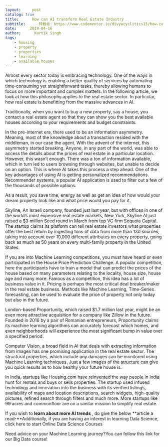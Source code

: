 ```yaml
---
layout:     post
catalog: true
title:      How can AI transform Real Estate Industry
subtitle:      转载自：https://www.codementor.io/divyacyclitics15/how-can-ai-transform-real-estate-industry-u2r4gg16n
date:      2019-04-16
author:      Kartik Singh
tags:
    - housing
    - property
    - properties
    - learning
    - available houses
---
```


Almost every sector today is embracing technology. One of the ways in which technology is enabling a better quality of services by automating time-consuming yet straightforward tasks, thereby allowing humans to focus on more important and complex matters. In the following article, we look at how this philosophy applies to the real estate sector. In particular, how real estate is benefitting from the massive advances in AI.

Traditionally, when you want to buy a new property, say a house, you contact a real estate agent so that they can show you the best available houses according to your requirements and budget constraints.

In the pre-internet era, there used to be an information asymmetry. Meaning, most of the knowledge about a transaction resided with the middleman, in our case the agent. With the advent of the internet, this asymmetry started breaking. Anyone, in any part of the world, was able to access the details about the prices of real estate in a particular location. However, this wasn’t enough. There was a ton of information available, which in turn led to users browsing through websites, but unable to decide on an option. This is where AI takes this process a step ahead. One of the key advantages of using AI is getting personalized recommendations. Recommender systems, a popular AI application is used to filter out a few of the thousands of possible options.

As a result, you save time, energy as well as get an idea of how would your dream property look like and what price would you pay for it.

Skyline, An Israeli company, founded just last year, but with offices in one of the world’s most expensive real estate markets, New York, Skyline AI just raised a $3 million Seed round in March from top VC firm Sequoia Capital. The startup claims its platform can tell real estate investors what properties offer the best return by ingesting tons of data from more than 130 sources, taking into account over 10,000 different attributes on every property, going back as much as 50 years on every multi-family property in the United States.

If you are into Machine Learning competitions, you must have heard or even participated in the House Price Prediction Challenge. A popular competition, here the participants have to train a model that can predict the prices of the house based on many parameters relating to the locality, house size, house age and many more. Famous as a competition, this idea has a lot of business value in it. Pricing is perhaps the most critical deal breaker/maker in the real estate business. Methods like Machine Learning, Time-Series forecasting, can be used to evaluate the price of property not only today but also in the future.

London-based Proportunity, which raised $1.7 million last year, might be an even more attractive acquisition for a company like Zillow in the future. Founded in 2016 by a pair of Romanian entrepreneurs, Proportunity claims its machine learning algorithms can accurately forecast which homes, and even neighborhoods will experience the most significant bump in value over a specified period.

Computer Vision, a broad field in AI that deals with extracting information from images has one promising application in the real estate sector. The structural properties, which include any damages can be monitored using Machine Learning techniques. Just a few images of the structure can give you quick results as to how healthy your future house is.

In India, startups like Housing.com have reinvented the way people in India hunt for rentals and buys or sells properties. The startup used infused technology and innovation into the business with its verified listings, availability of maps and location descriptions, search widgets, high-quality pictures, refined search through filters and much more. More startups like 99 acres and commonfloor are on a similar mission to simplify real estate.

If you wish to **learn about more AI trends** , do give the below **article a read-**Additionally, if you are having an interest in learning Data Science, click here to start Online Data Science Courses

Need advice on your Machine Learning journey?You can follow this link for our Big Data course!
